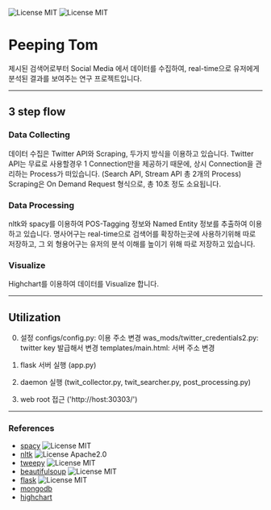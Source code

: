 
![License MIT](https://img.shields.io/badge/License-MIT-red.svg)
![License MIT](https://img.shields.io/badge/data-web-blue.svg)

# Peeping Tom
제시된 검색어로부터 Social Media 에서 데이터를 수집하여, real-time으로 유저에게 분석된 결과를 보여주는 연구 프로젝트입니다.
___
## 3 step flow
### Data Collecting
데이터 수집은 Twitter API와 Scraping, 두가지 방식을 이용하고 있습니다.
Twitter API는 무료로 사용할경우 1 Connection만을 제공하기 때문에, 상시 Connection을 관리하는 Process가 떠있습니다. (Search API, Stream API 총 2개의 Process)
Scraping은  On Demand Request 형식으로, 총 10초 정도 소요됩니다.

### Data Processing
nltk와 spacy를 이용하여 POS-Tagging 정보와 Named Entity 정보를 추출하여 이용하고 있습니다.
명사어구는 real-time으로 검색어를 확장하는곳에 사용하기위해 따로 저장하고,  그 외 형용어구는 유저의 분석 이해를 높이기 위해 따로 저장하고 있습니다. 

### Visualize
Highchart를 이용하여 데이터를 Visualize 합니다.
___
## Utilization
0. 설정
configs/config.py: 이용 주소 변경
was_mods/twitter_credentials2.py: twitter key 발급해서 변경
templates/main.html: 서버 주소 변경

1. flask 서버 실행 (app.py)
2. daemon 실행 (twit_collector.py, twit_searcher.py, post_processing.py)
3. web root 접근 ('http://host:30303/')

___
### References
* [spacy](https://github.com/explosion/spaCy) ![License MIT](https://img.shields.io/badge/License-MIT-red.svg)
* [nltk](https://github.com/nltk/nltk) ![License Apache2.0](https://img.shields.io/badge/License-Apache%202.0-yellowgreen.svg)
* [tweepy](https://github.com/tweepy/tweepy) ![License MIT](https://img.shields.io/badge/License-MIT-red.svg)
* [beautifulsoup](https://www.crummy.com/software/BeautifulSoup/) ![License MIT](https://img.shields.io/badge/License-CC-orange.svg)
* [flask](http://flask.pocoo.org/docs/1.0/) ![License MIT](https://img.shields.io/badge/License-BSD-brightgreen.svg)
* [mongodb](https://www.mongodb.com)
* [highchart](https://www.highcharts.com)

